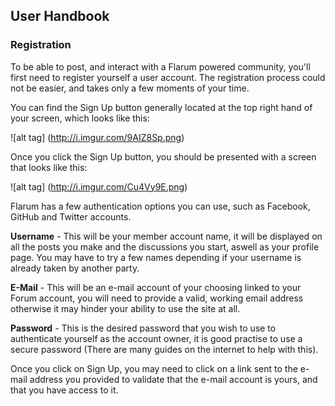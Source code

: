 ## User Handbook
### Registration

To be able to post, and interact with a Flarum powered community, you'll first need to register yourself a user account. The registration process could not be easier, and takes only a few moments of your time.

You can find the Sign Up button generally located at the top right hand of your screen, which looks like this:

![alt tag] (http://i.imgur.com/9AIZ8Sp.png)

Once you click the Sign Up button, you should be presented with a screen that looks like this:

![alt tag] (http://i.imgur.com/Cu4Vy9E.png)

Flarum has a few authentication options you can use, such as Facebook, GitHub and Twitter accounts.

**Username** - This will be your member account name, it will be displayed on all the posts you make and the discussions you start, aswell as your profile page. You may have to try a few names depending if your username is already taken by another party.

**E-Mail** - This will be an e-mail account of your choosing linked to your Forum account, you will need to provide a valid, working email address otherwise it may hinder your ability to use the site at all.

**Password** - This is the desired password that you wish to use to authenticate yourself as the account owner, it is good practise to use a secure password (There are many guides on the internet to help with this).

Once you click on Sign Up, you may need to click on a link sent to the e-mail address you provided to validate that the e-mail account is yours, and that you have access to it.
